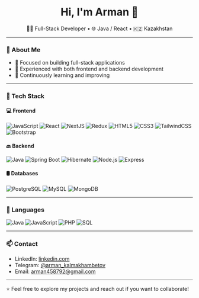 <h1 align="center">Hi, I'm Arman 👋</h1>

<p align="center">
  🧑‍💻 Full-Stack Developer • 🌐 Java / React • 🇰🇿 Kazakhstan
</p>

---

### 🚀 About Me

- 🎯 Focused on building full-stack applications
- 🔄 Experienced with both frontend and backend development
- 🧠 Continuously learning and improving

---

### 🧰 Tech Stack

#### 💻 Frontend
![JavaScript](https://img.shields.io/badge/JavaScript-000?style=flat&logo=javascript&logoColor=F7DF1E)
![React](https://img.shields.io/badge/React-20232A?style=flat&logo=react&logoColor=61DAFB)
![NextJS](https://img.shields.io/badge/Next.js-000000?style=flat&logo=nextdotjs&logoColor=white)
![Redux](https://img.shields.io/badge/Redux-593D88?style=flat&logo=redux&logoColor=white)
![HTML5](https://img.shields.io/badge/HTML5-E34F26?style=flat&logo=html5&logoColor=white)
![CSS3](https://img.shields.io/badge/CSS3-1572B6?style=flat&logo=css3&logoColor=white)
![TailwindCSS](https://img.shields.io/badge/TailwindCSS-06B6D4?style=flat&logo=tailwindcss&logoColor=white)
![Bootstrap](https://img.shields.io/badge/Bootstrap-white?style=flat&logo=bootstrap&logoColor=purple)


#### 🔙 Backend
![Java](https://img.shields.io/badge/Java-007396?style=flat&logo=java&logoColor=white)
![Spring Boot](https://img.shields.io/badge/Spring_Boot-000000?style=flat&logo=spring-boot&logoColor=6DB33F)
![Hibernate](https://img.shields.io/badge/Hibernate-green?style=flat&logo=hibernate&logoColor=white)
![Node.js](https://img.shields.io/badge/Node.js-339933?style=flat&logo=node.js&logoColor=white)
![Express](https://img.shields.io/badge/Express-404D59?style=flat&logo=express&logoColor=white)

#### 🛢️ Databases
![PostgreSQL](https://img.shields.io/badge/PostgreSQL-336791?style=flat&logo=postgresql&logoColor=white)
![MySQL](https://img.shields.io/badge/MySQL-white?style=flat&logo=mysql&logoColor=black)
![MongoDB](https://img.shields.io/badge/MongoDB-4EA94B?style=flat&logo=mongodb&logoColor=white)

---

### 💬 Languages

![Java](https://img.shields.io/badge/Java-007396?style=flat&logo=java&logoColor=white)
![JavaScript](https://img.shields.io/badge/JavaScript-F7DF1E?style=flat&logo=javascript&logoColor=000)
![PHP](https://img.shields.io/badge/PHP-white?style=flat&logo=php&logoColor=black)
![SQL](https://img.shields.io/badge/SQL-4479A1?style=flat&logo=sqlite&logoColor=white)

---

### 📫 Contact

- LinkedIn: [linkedin.com](linkedin.com/in/арман-калмахамбетов-29b46b296)
- Telegram: [@arman_kalmakhambetov](https://t.me/arman_kalmakhambetov)
- Email: arman458792@gmail.com

---

⭐️ Feel free to explore my projects and reach out if you want to collaborate!
